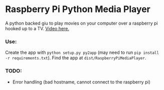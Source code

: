 Raspberry Pi Python Media Player
================================

A python backed giu to play movies on your computer over a raspberry pi hooked up to a TV. [Video here.](https://drive.google.com/file/d/0B4cfhfxMV9mKUUItVnFPTm9Ta2s/view)


### Use:

Create the app with `python setup.py py2app` (may need to run `pip install -r requirements.txt`).
Find the app at `dist/RaspberryPiMediaPlayer`.


### TODO:
- Error handling (bad hostname, cannot connect to the raspberry pi)
